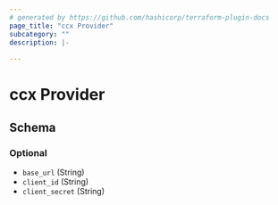 ```yaml
---
# generated by https://github.com/hashicorp/terraform-plugin-docs
page_title: "ccx Provider"
subcategory: ""
description: |-
  
---
```


# ccx Provider





<!-- schema generated by tfplugindocs -->
## Schema

### Optional

- `base_url` (String)
- `client_id` (String)
- `client_secret` (String)
